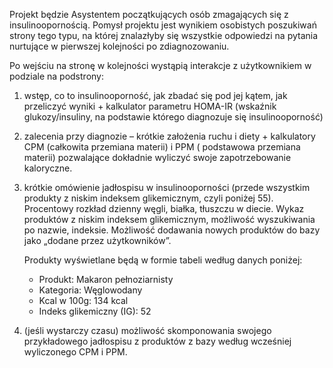 Projekt będzie Asystentem początkujących osób zmagających się z insulinoopornością.
Pomysł projektu jest wynikiem osobistych poszukiwań strony tego typu, na której znalazłyby się wszystkie odpowiedzi 
na pytania nurtujące w pierwszej kolejności po zdiagnozowaniu.


Po wejściu na stronę w kolejności wystąpią interakcje z użytkownikiem w podziale na podstrony:

1) wstęp, co to insulinooporność, jak  zbadać się pod jej kątem, jak przeliczyć wyniki + kalkulator parametru HOMA-IR 
  (wskaźnik glukozy/insuliny, na podstawie którego diagnozuje się insulinooporność)

2) zalecenia przy diagnozie – krótkie założenia ruchu i diety + kalkulatory CPM (całkowita przemiana materii) 
  i PPM ( podstawowa przemiana materii) pozwalające dokładnie wyliczyć swoje zapotrzebowanie kaloryczne.

3) krótkie omówienie jadłospisu w insulinooporności (przede wszystkim produkty z niskim indeksem glikemicznym, czyli poniżej 55). 
  Procentowy rozkład dzienny węgli, białka, tłuszczu w diecie.
  Wykaz produktów z niskim indeksem glikemicznym, możliwość wyszukiwania po nazwie, indeksie. 
  Możliwość dodawania nowych produktów do bazy jako „dodane przez użytkowników”.

    Produkty wyświetlane będą w formie tabeli według danych poniżej:

      - Produkt: Makaron pełnoziarnisty
      - Kategoria: Węglowodany
      - Kcal w 100g: 134 kcal
      - Indeks glikemiczny (IG): 52

4) (jeśli wystarczy czasu) możliwość skomponowania swojego przykładowego jadłospisu z produktów z bazy według wcześniej 
  wyliczonego CPM i PPM.


